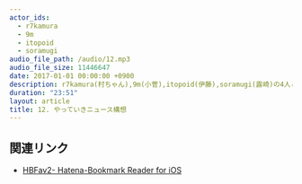 ```yaml
---
actor_ids:
  - r7kamura
  - 9m
  - itopoid
  - soramugi
audio_file_path: /audio/12.mp3
audio_file_size: 11446647
date: 2017-01-01 00:00:00 +0900
description: r7kamura(村ちゃん),9m(小菅),itopoid(伊藤),soramugi(露崎)の4人とdaasawa(澤田さん)で、前回と引き継ぎかなめい社をお借りしての忘年会をしていた中で話した「やっていきニュース」のサイトアイデアの構想を収録しました。
duration: "23:51"
layout: article
title: 12. やっていきニュース構想
---
```


## 関連リンク

- [HBFav2- Hatena-Bookmark Reader for iOS](http://hbfav.bloghackers.net)
